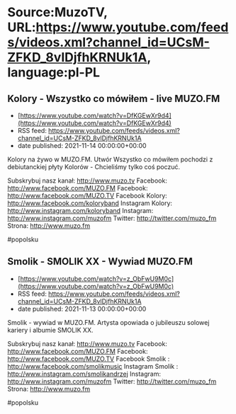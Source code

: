 # Source:MuzoTV, URL:https://www.youtube.com/feeds/videos.xml?channel_id=UCsM-ZFKD_8vlDjfhKRNUk1A, language:pl-PL

## Kolory - Wszystko co mówiłem - live MUZO.FM
 - [https://www.youtube.com/watch?v=DfKGEwXr9d4](https://www.youtube.com/watch?v=DfKGEwXr9d4)
 - RSS feed: https://www.youtube.com/feeds/videos.xml?channel_id=UCsM-ZFKD_8vlDjfhKRNUk1A
 - date published: 2021-11-14 00:00:00+00:00

Kolory na żywo w MUZO.FM. Utwór Wszystko co mówiłem pochodzi z debiutanckiej płyty Kolorów - Chcieliśmy tylko coś poczuć. 

Subskrybuj nasz kanał: http://www.muzo.tv
Facebook: http://www.facebook.com/MUZO.FM
Facebook: http://www.facebook.com/MUZO.TV
Facebook Kolory: http://www.facebook.com/koloryband
Instagram Kolory: http://www.instagram.com/koloryband
Instagram: http://www.instagram.com/muzofm 
Twitter: http://twitter.com/muzo_fm
Strona: http://www.muzo.fm 

#popolsku

## Smolik - SMOLIK XX - Wywiad MUZO.FM
 - [https://www.youtube.com/watch?v=z_ObFwU9M0c](https://www.youtube.com/watch?v=z_ObFwU9M0c)
 - RSS feed: https://www.youtube.com/feeds/videos.xml?channel_id=UCsM-ZFKD_8vlDjfhKRNUk1A
 - date published: 2021-11-13 00:00:00+00:00

Smolik - wywiad w MUZO.FM. Artysta opowiada o jubileuszu solowej kariery i albumie SMOLIK XX. 

Subskrybuj nasz kanał: http://www.muzo.tv
Facebook: http://www.facebook.com/MUZO.FM
Facebook: http://www.facebook.com/MUZO.TV
Facebook Smolik : http://www.facebook.com/smolikmusic
Instagram Smolik : http://www.instagram.com/smolikandrzej
Instagram: http://www.instagram.com/muzofm
Twitter: http://twitter.com/muzo_fm
Strona: http://www.muzo.fm 

#popolsku

